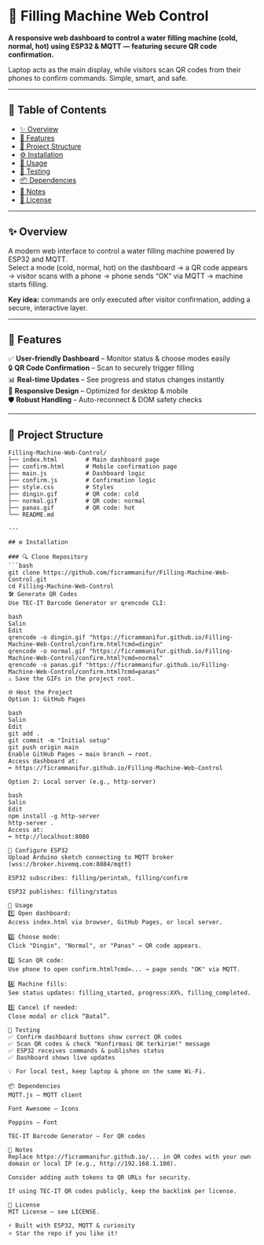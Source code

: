 # 🚰 Filling Machine Web Control

**A responsive web dashboard to control a water filling machine (cold, normal, hot) using ESP32 & MQTT — featuring secure QR code confirmation.**

Laptop acts as the main display, while visitors scan QR codes from their phones to confirm commands. Simple, smart, and safe.

---

## 📑 Table of Contents
- [✨ Overview](#-overview)
- [🔧 Features](#-features)
- [📁 Project Structure](#-project-structure)
- [⚙️ Installation](#️-installation)
- [🚀 Usage](#-usage)
- [🧪 Testing](#-testing)
- [📦 Dependencies](#-dependencies)
- [📝 Notes](#-notes)
- [📄 License](#-license)

---

## ✨ Overview
A modern web interface to control a water filling machine powered by ESP32 and MQTT.  
Select a mode (cold, normal, hot) on the dashboard → a QR code appears → visitor scans with a phone → phone sends “OK” via MQTT → machine starts filling.

**Key idea:** commands are only executed after visitor confirmation, adding a secure, interactive layer.

---

## 🔧 Features
✅ **User-friendly Dashboard** – Monitor status & choose modes easily  
🔒 **QR Code Confirmation** – Scan to securely trigger filling  
📊 **Real-time Updates** – See progress and status changes instantly  
📱 **Responsive Design** – Optimized for desktop & mobile  
🛡️ **Robust Handling** – Auto-reconnect & DOM safety checks

---

## 📁 Project Structure
```text
Filling-Machine-Web-Control/
├── index.html        # Main dashboard page
├── confirm.html      # Mobile confirmation page
├── main.js           # Dashboard logic
├── confirm.js        # Confirmation logic
├── style.css         # Styles
├── dingin.gif        # QR code: cold
├── normal.gif        # QR code: normal
├── panas.gif         # QR code: hot
└── README.md

---

## ⚙️ Installation

### 🔍 Clone Repository
```bash
git clone https://github.com/ficrammanifur/Filling-Machine-Web-Control.git
cd Filling-Machine-Web-Control
🛠️ Generate QR Codes
Use TEC-IT Barcode Generator or qrencode CLI:

bash
Salin
Edit
qrencode -o dingin.gif "https://ficrammanifur.github.io/Filling-Machine-Web-Control/confirm.html?cmd=dingin"
qrencode -o normal.gif "https://ficrammanifur.github.io/Filling-Machine-Web-Control/confirm.html?cmd=normal"
qrencode -o panas.gif "https://ficrammanifur.github.io/Filling-Machine-Web-Control/confirm.html?cmd=panas"
⚠️ Save the GIFs in the project root.

🌐 Host the Project
Option 1: GitHub Pages

bash
Salin
Edit
git add .
git commit -m "Initial setup"
git push origin main
Enable GitHub Pages → main branch → root.
Access dashboard at:
➡️ https://ficrammanifur.github.io/Filling-Machine-Web-Control

Option 2: Local server (e.g., http-server)

bash
Salin
Edit
npm install -g http-server
http-server .
Access at:
➡️ http://localhost:8080

🤖 Configure ESP32
Upload Arduino sketch connecting to MQTT broker (wss://broker.hivemq.com:8884/mqtt)

ESP32 subscribes: filling/perintah, filling/confirm

ESP32 publishes: filling/status

🚀 Usage
1️⃣ Open dashboard:
Access index.html via browser, GitHub Pages, or local server.

2️⃣ Choose mode:
Click "Dingin", "Normal", or "Panas" → QR code appears.

3️⃣ Scan QR code:
Use phone to open confirm.html?cmd=... → page sends "OK" via MQTT.

4️⃣ Machine fills:
See status updates: filling_started, progress:XX%, filling_completed.

5️⃣ Cancel if needed:
Close modal or click “Batal”.

🧪 Testing
✅ Confirm dashboard buttons show correct QR codes
✅ Scan QR codes & check "Konfirmasi OK terkirim!" message
✅ ESP32 receives commands & publishes status
✅ Dashboard shows live updates

💡 For local test, keep laptop & phone on the same Wi-Fi.

📦 Dependencies
MQTT.js – MQTT client

Font Awesome – Icons

Poppins – Font

TEC-IT Barcode Generator – For QR codes

📝 Notes
Replace https://ficrammanifur.github.io/... in QR codes with your own domain or local IP (e.g., http://192.168.1.100).

Consider adding auth tokens to QR URLs for security.

If using TEC-IT QR codes publicly, keep the backlink per license.

📄 License
MIT License – see LICENSE.

⚡ Built with ESP32, MQTT & curiosity
⭐ Star the repo if you like it!
